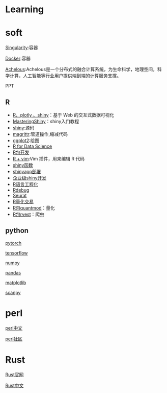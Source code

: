 # Learning

# soft

[Singularity](https://sylabs.io/guides/3.7/user-guide/index.html):容器

[Docker](https://www.docker.com/get-started):容器

[Achelous](http://www.xtaohub.com/):Achelous是一个分布式的融合计算系统，为生命科学，地理空间，科学计算，人工智能等行业用户提供端到端的计算服务支撑。

PPT

## R

- [R、plotly 、shiny](https://plotly-r.com/)：基于 Web 的交互式数据可视化
- [MasteringShiny](https://mastering-shiny.org/index.html)：shiny入门教程
- [shiny](https://github.com/rstudio/shiny):源码
- [magrittr](https://cran.r-project.org/web/packages/magrittr/vignettes/magrittr.html):管道操作,缩减代码
- [ggplot2](https://ggplot2.tidyverse.org/):绘图
- [R for Data Science](https://r4ds.had.co.nz/index.html)
- [R包开发](https://r-packages-zh-cn.readthedocs.io/zh_CN/latest/)
- [R + vim](https://github.com/jalvesaq/Nvim-R):Vim 插件，用来编辑 R 代码
- [shiny函数](https://shiny.rstudio.com/reference/shiny/1.7.0/)
- [shinyapp部署](https://www.shinyapps.io/admin/#/tokens)
- [企业级shiny开发](https://xiangyun.rbind.io/2021/08/shiny-in-production/)
- [R语言工程化](https://engineering-shiny.org/)
- [Rdebug](http://adv-r.had.co.nz/Exceptions-Debugging.html)
- [Seurat](https://satijalab.org/seurat/articles/)
- [R量化交易](https://ask.hellobi.com/blog/R_shequ/5941)
- [R包quantmod](http://www.quantmod.com/)：量化
- [R包rvest](https://rvest.tidyverse.org/)：爬虫

## python

[pytorch](https://pytorch.org/tutorials/)

[tensorflow](https://www.tensorflow.org/tutorials/quickstart/beginner?hl=zh-cn)

[numpy](https://numpy123.com/article/basics/python_numpy_tutorial/)

[pandas](https://pandas.pydata.org/docs/user_guide/index.html)

[matplotlib](https://matplotlib.org/stable/tutorials/index.html)

[scanpy](https://scanpy.readthedocs.io/en/stable/tutorials.html)



# perl

[perl中文](https://www.runoob.com/perl/perl-tutorial.html)

[perl社区](https://www.perl.org/community.html)

# Rust

[Rust官网](https://www.rust-lang.org/zh-CN/)

[Rust中文](https://www.runoob.com/rust/rust-tutorial.html)
